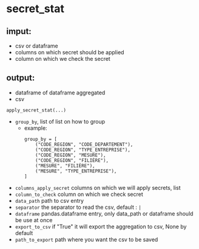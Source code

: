 # secret_stat

## imput:
 - csv or dataframe
 - columns on which secret should be applied
 - column on which we check the secret
## output:

 - dataframe of dataframe aggregated
 - csv

`apply_secret_stat(...)`
 - `group_by`, list of list on how to group
     - example:
        ```
       group_by = [
            ("CODE_REGION", "CODE_DEPARTEMENT"),
            ("CODE_REGION", "TYPE_ENTREPRISE"),
            ("CODE_REGION", "MESURE"),
            ("CODE_REGION", "FILIÈRE"),
            ("MESURE", "FILIÈRE"),
            ("MESURE", "TYPE_ENTREPRISE"),
       ]
       ``` 
 - `columns_apply_secret` columns on which we will apply secrets, list
 - `column_to_check` column on which we check secret
 - `data_path` path to csv entry 
 - `separator` the separator to read the csv, default : ` | `
 - `dataframe` pandas.dataframe entry, only data_path or dataframe should be use at once
 - `export_to_csv` if "True" it will export the aggregation to csv, None by default
 - `path_to_export` path where you want the csv to be saved
